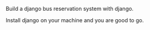 Build a django bus reservation system with django.

Install django on your machine and you are good to go.